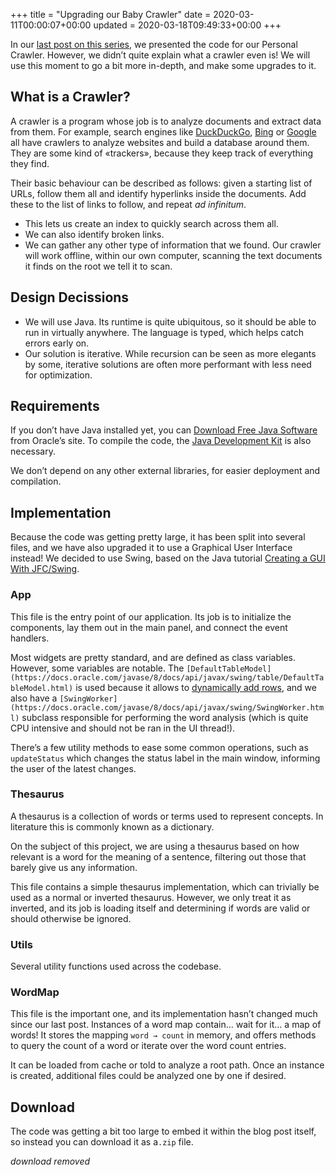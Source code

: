 +++
title = "Upgrading our Baby Crawler"
date = 2020-03-11T00:00:07+00:00
updated = 2020-03-18T09:49:33+00:00
+++

In our [last post on this series](/blog/ribw/build-your-own-pc/), we presented the code for our Personal Crawler. However, we didn’t quite explain what a crawler even is! We will use this moment to go a bit more in-depth, and make some upgrades to it.

## What is a Crawler?

A crawler is a program whose job is to analyze documents and extract data from them. For example, search engines like [DuckDuckGo](http://duckduckgo.com/), [Bing](https://bing.com/) or [Google](http://google.com/) all have crawlers to analyze websites and build a database around them. They are some kind of «trackers», because they keep track of everything they find.

Their basic behaviour can be described as follows: given a starting list of URLs, follow them all and identify hyperlinks inside the documents. Add these to the list of links to follow, and repeat _ad infinitum_.

* This lets us create an index to quickly search across them all.
* We can also identify broken links.
* We can gather any other type of information that we found.
Our crawler will work offline, within our own computer, scanning the text documents it finds on the root we tell it to scan.

## Design Decissions

* We will use Java. Its runtime is quite ubiquitous, so it should be able to run in virtually anywhere. The language is typed, which helps catch errors early on.
* Our solution is iterative. While recursion can be seen as more elegants by some, iterative solutions are often more performant with less need for optimization.

## Requirements

If you don’t have Java installed yet, you can [Download Free Java Software](https://java.com/en/download/) from Oracle’s site. To compile the code, the [Java Development Kit](https://www.oracle.com/java/technologies/javase-jdk8-downloads.html) is also necessary.

We don’t depend on any other external libraries, for easier deployment and compilation.

## Implementation

Because the code was getting pretty large, it has been split into several files, and we have also upgraded it to use a Graphical User Interface instead! We decided to use Swing, based on the Java tutorial [Creating a GUI With JFC/Swing](https://docs.oracle.com/javase/tutorial/uiswing/).

### App

This file is the entry point of our application. Its job is to initialize the components, lay them out in the main panel, and connect the event handlers.

Most widgets are pretty standard, and are defined as class variables. However, some variables are notable. The `[DefaultTableModel](https://docs.oracle.com/javase/8/docs/api/javax/swing/table/DefaultTableModel.html)` is used because it allows to [dynamically add rows](https://stackoverflow.com/a/22550106), and we also have a `[SwingWorker](https://docs.oracle.com/javase/8/docs/api/javax/swing/SwingWorker.html)` subclass responsible for performing the word analysis (which is quite CPU intensive and should not be ran in the UI thread!).

There’s a few utility methods to ease some common operations, such as `updateStatus` which changes the status label in the main window, informing the user of the latest changes.

### Thesaurus

A thesaurus is a collection of words or terms used to represent concepts. In literature this is commonly known as a dictionary.

On the subject of this project, we are using a thesaurus based on how relevant is a word for the meaning of a sentence, filtering out those that barely give us any information.

This file contains a simple thesaurus implementation, which can trivially be used as a normal or inverted thesaurus. However, we only treat it as inverted, and its job is loading itself and determining if words are valid or should otherwise be ignored.

### Utils

Several utility functions used across the codebase.

### WordMap

This file is the important one, and its implementation hasn’t changed much since our last post. Instances of a word map contain… wait for it… a map of words! It stores the mapping `word → count` in memory, and offers methods to query the count of a word or iterate over the word count entries.

It can be loaded from cache or told to analyze a root path. Once an instance is created, additional files could be analyzed one by one if desired.

## Download

The code was getting a bit too large to embed it within the blog post itself, so instead you can download it as a`.zip` file.

*download removed*